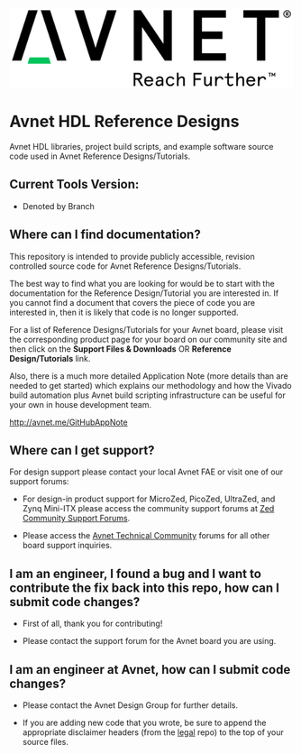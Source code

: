 ![alt text][logo]

Avnet HDL Reference Designs
===========================

Avnet HDL libraries, project build scripts, and example software source code used in Avnet Reference Designs/Tutorials.


Current Tools Version:
----------------------

* Denoted by Branch


Where can I find documentation? 
-------------------------------

This repository is intended to provide publicly accessible, revision controlled source code for Avnet Reference Designs/Tutorials.

The best way to find what you are looking for would be to start with the documentation for the Reference Design/Tutorial you are interested in.  If you cannot find a document that covers the piece of code you are interested in, then it is likely that code is no longer supported.

For a list of Reference Designs/Tutorials for your Avnet board, please visit the corresponding product page for your board on our community site and then click on the **Support Files & Downloads** OR **Reference Design/Tutorials** link.

Also, there is a much more detailed Application Note (more details than are needed to get started) which explains our methodology and how the Vivado build automation plus Avnet build scripting infrastructure can be useful for your own in house development team.

http://avnet.me/GitHubAppNote


Where can I get support?
------------------------

For design support please contact your local Avnet FAE or visit one of our support forums:

* For design-in product support for MicroZed, PicoZed, UltraZed, and Zynq Mini-ITX please access the community support forums at [Zed Community Support Forums].

* Please access the [Avnet Technical Community] forums for all other board support inquiries.


I am an engineer, I found a bug and I want to contribute the fix back into this repo, how can I submit code changes?
--------------------------------------------------------------------------------------------------------------------

* First of all, thank you for contributing!

* Please contact the support forum for the Avnet board you are using.


I am an engineer at Avnet, how can I submit code changes?
---------------------------------------------------------

* Please contact the Avnet Design Group for further details.

* If you are adding new code that you wrote, be sure to append the appropriate disclaimer headers (from the [legal] repo) to the top of your source files.

[Vivado 2017.4]:http://www.xilinx.com/content/xilinx/en/downloadNav/vivado-design-tools/2017-4.html
[Avnet Technical Community]:http://community.avnet.com/
[Zed Community Support Forums]:http://www.minized.org/forum
[legal]:https://github.com/Avnet/legal
[logo]:https://github.com/Avnet/legal/blob/master/avnet_logo.png "Avnet"
